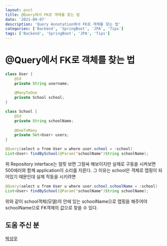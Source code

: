 ```yaml
---
layout: post
title: @Query에서 FK로 객체를 찾는 법
date: '2021-09-07'
description: 'Query Annotation에서 FK로 객체를 찾는 법'
categories: ['Backend', 'SpringBoot', 'JPA', 'Tips']
tags: ['Backend', 'SpringBoot', 'JPA', 'Tips']
---
```

# @Query에서 FK로 객체를 찾는 법



```java
class User {
    @Id
    private String username;
    
    @ManyToOne
    private School school;
}
```

```java
class School {
    @Id
    private String schoolName;
    
    @OneToMany
    private Set<User> users;
}
```





```java
@Query(select u from User u where user.school = :school)
List<User> findBySchool(@Param('schoolName')String schoolName);
```

위 Repository interface는 얼핏 보면 그럴싸 해보이지만 실제로 구동을 시켜보면 500에러와 함께 application이 소리를 지른다. 그 이유는 school은 객체로 맵핑이 되어있기 때문인데 실제 작동을 시키려면

```java
@Query(select u from User u where user.school.schoolName = :school)
List<User> findBySchool(@Param('schoolName')String schoolName);
```

위와 같이 school객체(모델)의 안에 있는 schoolName으로 맵핑을 해주어야 schoolName으로 FK객체의 값으로 찾을 수 있다.



## 도움 주신 분

[박상우](https://github.com/parksangwoo1617)